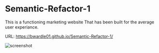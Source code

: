 # Semantic-Refactor-1

This is a functioning marketing website That has been built for the average user experiance.

URL: https://bwardle01.github.io/Semantic-Refactor-1/

![screenshot](https://user-images.githubusercontent.com/117225502/204065680-15e39fe9-8a8f-46b6-b141-5aaac1cc042d.png)
